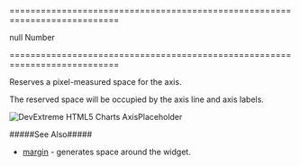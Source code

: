 <!--**
/*-------------------------------------------
    Auto-generated file. Do not modify.
-------------------------------------------

**-->
===========================================================================
<!--default-->null<!--/default-->
<!--type-->Number<!--/type-->
===========================================================================

<!--shortDescription-->
Reserves a pixel-measured space for the axis.
<!--/shortDescription-->

<!--fullDescription-->
The reserved space will be occupied by the axis line and axis labels.

![DevExtreme HTML5 Charts AxisPlaceholder](/Content/images/doc/17_2/ChartJS/AxisPlaceholderSize.png)

#####See Also#####
- [margin](/Documentation/ApiReference/Data_Visualization_Widgets/dxChart/Configuration/margin/) - generates space around the widget.
<!--/fullDescription-->